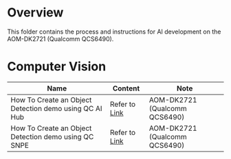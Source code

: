 # Overview
This folder contains the process and instructions for AI development on the AOM-DK2721 (Qualcomm QCS6490).

# Computer Vision

| Name | Content | Note |
| -------- | -------- | -------- |
| How To Create an Object Detection demo using QC AI Hub | Refer to [Link](object_detection_demo-using-qc_ai_hub.md) |  AOM-DK2721 (Qualcomm QCS6490) |
| How To Create an Object Detection demo using QC SNPE | Refer to [Link](object_detection_demo-using-qc_snpe.md) |  AOM-DK2721 (Qualcomm QCS6490) |

  
